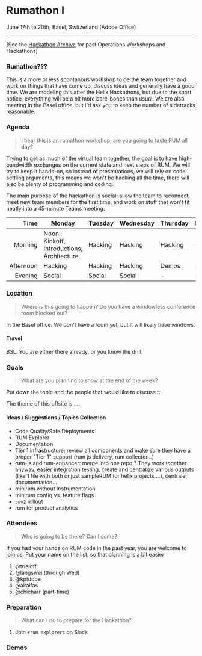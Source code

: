 # Rumathon I

June 17th to 20th, Basel, Switzerland (Adobe Office)

---

(See the [Hackathon Archive](./README.md) for past Operations Workshops and Hackathons)

### Rumathon???

This is a more or less spontanous workshop to ge the team together and work on things
that have come up, discuss ideas and generally have a good time. We are modeling this
after the Helix Hackathons, but due to the short notice, everything will be a bit more
bare-bones than usual. We are also meeting in the Basel office, but I'd ask you to
keep the number of sidetracks reasonable.

### Agenda

> I hear this is an rumathon workshop, are you going to taste RUM all day?

Trying to get as much of the virtual team together, the goal is to have high-bandwidth exchanges on the current state and next steps of RUM. We will try to keep it hands-on, so instead
of presentations, we will rely on code settling arguments, this means we won't be hacking all the time, there will also be plenty
of programming and coding.

The main purpose of the hackathon is social: allow the team to reconnect, meet new team members for the first time, and work on
stuff that won't fit neatly into a 45-minute Teams meeting.

|      Time | Monday                                                 | Tuesday | Wednesday | Thursday | Friday  |
| --------: | ------------------------------------------------------ | ------- | --------- | -------- | ------- |
|   Morning | Noon: Kickoff, Introductions, Architecture             | Hacking | Hacking   | Hacking  | -       |
| Afternoon | Hacking                                                | Hacking | Hacking   | Demos    | -       |
|   Evening | Social                                                 | Social  | Social    | -        | -       |

### Location

> Where is this going to happen? Do you have a windowless conference room blocked out?

In the Basel office. We don't have a room yet, but it will likely have windows.

#### Travel

BSL. You are either there already, or you know the drill.

### Goals

> What are you planning to show at the end of the week?

Put down the topic and the people that would like to discuss it:

The theme of this offsite is ....

#### Ideas / Suggestions / Topics Collection

- Code Quality/Safe Deployments
- RUM Explorer
- Documentation
- Tier 1 infrastructure: review all components and make sure they have a proper "Tier 1" support (rum js delivery, rum collector...)
- rum-js and rum-enhancer: merge into one repo ? They work together anyway, easier integration testing, create and centralize various outputs (like 1 file with both or just sampleRUM for helix projects....), centrale documentation...
- minirum without instrumentation
- minirum config vs. feature flags
- `cwv2` rollout
- rum for product analytics

### Attendees

> Who is going to be there? Can I come?

If you had your hands on RUM code in the past year, you are welcome to join us. Put your name on the list, so that planning is a bit easier

1. @trieloff
2. @langswei (through Wed)
3. @kptdobe
4. @akalfas
5. @chicharr (part-time)

### Preparation

> What can I do to prepare for the Hackathon?

1. Join `#rum-explorers` on Slack

### Demos
